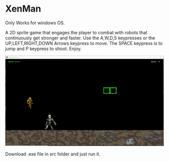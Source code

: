 # XenMan

Only Works for windows OS.


A 2D sprite game that engages the player to combat with robots that continuously get stronger and faster.
Use the A,W,D,S keypresses or the UP,LEFT,RIGHT,DOWN Arrows keypress to move. The SPACE keypress is to jump and P keypress to shoot. Enjoy.

![alt text](https://github.com/Msarker1/XenMan/blob/master/Capture1.PNG)



Download .exe file in src folder and just run it.
